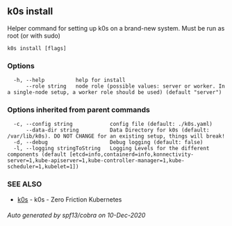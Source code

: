 ## k0s install

Helper command for setting up k0s on a brand-new system. Must be run as root (or with sudo)

```
k0s install [flags]
```

### Options

```
  -h, --help          help for install
      --role string   node role (possible values: server or worker. In a single-node setup, a worker role should be used) (default "server")
```

### Options inherited from parent commands

```
  -c, --config string            config file (default: ./k0s.yaml)
      --data-dir string          Data Directory for k0s (default: /var/lib/k0s). DO NOT CHANGE for an existing setup, things will break!
  -d, --debug                    Debug logging (default: false)
  -l, --logging stringToString   Logging Levels for the different components (default [etcd=info,containerd=info,konnectivity-server=1,kube-apiserver=1,kube-controller-manager=1,kube-scheduler=1,kubelet=1])
```

### SEE ALSO

* [k0s](k0s.md)	 - k0s - Zero Friction Kubernetes

###### Auto generated by spf13/cobra on 10-Dec-2020
